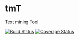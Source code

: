 # tmT
Text mining Tool 

[![Build Status](https://travis-ci.org/Docma-TU/tmT.svg?branch=master)](https://travis-ci.org/Docma-TU/tmT) [![Coverage Status](https://coveralls.io/repos/github/Docma-TU/tmT/badge.svg?branch=master)](https://coveralls.io/github/Docma-TU/tmT?branch=master)
